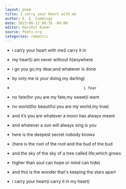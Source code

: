 ```yaml
---
layout: poem
title: I carry your Heart with me
author: E. E. Cummings
date: 2023-06-11 08:35 -04:00
editor: Harshit Kumar
source: Poets.org
categories: romantic
---
```


- i carry your heart with me(i carry it in
- my heart)i am never without it(anywhere
- i go you go,my dear;and whatever is done
- by only me is your doing,my darling)
-                                      i fear
- no fate(for you are my fate,my sweet)i want
- no world(for beautiful you are my world,my true)
- and it’s you are whatever a moon has always meant
- and whatever a sun will always sing is you

- here is the deepest secret nobody knows
- (here is the root of the root and the bud of the bud
- and the sky of the sky of a tree called life;which grows
- higher than soul can hope or mind can hide)
- and this is the wonder that's keeping the stars apart

- i carry your heart(i carry it in my heart)
